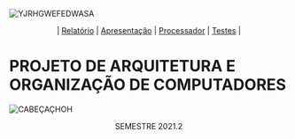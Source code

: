 
![YJRHGWEFEDWASA](https://user-images.githubusercontent.com/53869225/157572970-067852fd-08fa-46a5-a2d6-1204e041c80d.png)


<p align="center">
    |	
    <a href="https://github.com/nataliaalmada/AOC_2GabrielENatalia_UFRR_2022/blob/main/Relat%C3%B3rio">Relatório</a>
    |
    <a href="https://github.com/nataliaalmada/AOC_2GabrielENatalia_UFRR_2022/blob/main/Apresenta%C3%A7%C3%A3o">Apresentação</a>
    |
    <a href="https://github.com/nataliaalmada/AOC_2GabrielENatalia_UFRR_2022/blob/main/PROCESSADOR_LEIDEBUG">Processador</a>
    |
    <a href="https://github.com/nataliaalmada/AOC_2GabrielENatalia_UFRR_2022/blob/main/TESTES">Testes</a>
    |	  

# PROJETO DE ARQUITETURA E ORGANIZAÇÃO DE COMPUTADORES

![CABEÇAÇHOH](https://user-images.githubusercontent.com/53869225/157573321-c7ec626d-efd8-4c68-b68a-ea7e7226a08e.png)

 <p align="center">   
 SEMESTRE 2021.2 


